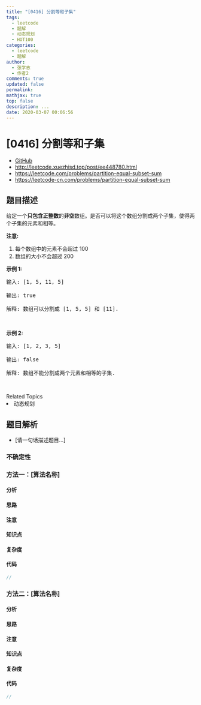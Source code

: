 ```yaml
---
title: "[0416] 分割等和子集"
tags:
  - leetcode
  - 题解
  - 动态规划
  - HOT100
categories:
  - leetcode
  - 题解
author:
  - 张学志
  - 作者2
comments: true
updated: false
permalink:
mathjax: true
top: false
description: ...
date: 2020-03-07 00:06:56
---
```



# [0416] 分割等和子集
* [GitHub](https://github.com/algoboy101/LeetCodeCrowdsource/tree/master/_posts/QA/%5B0416%5D%20%E5%88%86%E5%89%B2%E7%AD%89%E5%92%8C%E5%AD%90%E9%9B%86.md)
* http://leetcode.xuezhisd.top/post/ee448780.html
* https://leetcode.com/problems/partition-equal-subset-sum
* https://leetcode-cn.com/problems/partition-equal-subset-sum


## 题目描述

<p>给定一个<strong>只包含正整数</strong>的<strong>非空</strong>数组。是否可以将这个数组分割成两个子集，使得两个子集的元素和相等。</p>

<p><strong>注意:</strong></p>

<ol>
	<li>每个数组中的元素不会超过 100</li>
	<li>数组的大小不会超过 200</li>
</ol>

<p><strong>示例 1:</strong></p>

<pre>输入: [1, 5, 11, 5]

输出: true

解释: 数组可以分割成 [1, 5, 5] 和 [11].
</pre>

<p>&nbsp;</p>

<p><strong>示例&nbsp;2:</strong></p>

<pre>输入: [1, 2, 3, 5]

输出: false

解释: 数组不能分割成两个元素和相等的子集.
</pre>

<p>&nbsp;</p>
<div><div>Related Topics</div><div><li>动态规划</li></div></div>


## 题目解析
* [请一句话描述题目...]

### 不确定性


### 方法一：[算法名称]

#### 分析

#### 思路

#### 注意

#### 知识点

#### 复杂度

#### 代码

```cpp
//
```


### 方法二：[算法名称]

#### 分析

#### 思路

#### 注意

#### 知识点

#### 复杂度

#### 代码

```cpp
//
```


